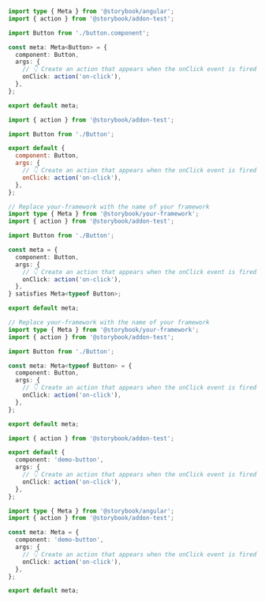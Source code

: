 ```ts filename="Button.stories.ts" renderer="angular" language="ts"
import type { Meta } from '@storybook/angular';
import { action } from '@storybook/addon-test';

import Button from './button.component';

const meta: Meta<Button> = {
  component: Button,
  args: {
    // 👇 Create an action that appears when the onClick event is fired
    onClick: action('on-click'),
  },
};

export default meta;
```

```js filename="Button.stories.js" renderer="common" language="js"
import { action } from '@storybook/addon-test';

import Button from './Button';

export default {
  component: Button,
  args: {
    // 👇 Create an action that appears when the onClick event is fired
    onClick: action('on-click'),
  },
};
```

```ts filename="Button.stories.ts" renderer="common" language="ts-4-9"
// Replace your-framework with the name of your framework
import type { Meta } from '@storybook/your-framework';
import { action } from '@storybook/addon-test';

import Button from './Button';

const meta = {
  component: Button,
  args: {
    // 👇 Create an action that appears when the onClick event is fired
    onClick: action('on-click'),
  },
} satisfies Meta<typeof Button>;

export default meta;
```

```ts filename="Button.stories.ts" renderer="common" language="ts"
// Replace your-framework with the name of your framework
import type { Meta } from '@storybook/your-framework';
import { action } from '@storybook/addon-test';

import Button from './Button';

const meta: Meta<typeof Button> = {
  component: Button,
  args: {
    // 👇 Create an action that appears when the onClick event is fired
    onClick: action('on-click'),
  },
};

export default meta;
```

```ts filename="Button.stories.js" renderer="web-components" language="js"
import { action } from '@storybook/addon-test';

export default {
  component: 'demo-button',
  args: {
    // 👇 Create an action that appears when the onClick event is fired
    onClick: action('on-click'),
  },
};
```

```ts filename="Button.stories.ts" renderer="web-components" language="ts"
import type { Meta } from '@storybook/angular';
import { action } from '@storybook/addon-test';

const meta: Meta = {
  component: 'demo-button',
  args: {
    // 👇 Create an action that appears when the onClick event is fired
    onClick: action('on-click'),
  },
};

export default meta;
```

